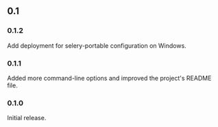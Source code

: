 ## 0.1

### 0.1.2

Add deployment for selery-portable configuration on Windows.

### 0.1.1

Added more command-line options and improved the project's README file.

### 0.1.0

Initial release.


